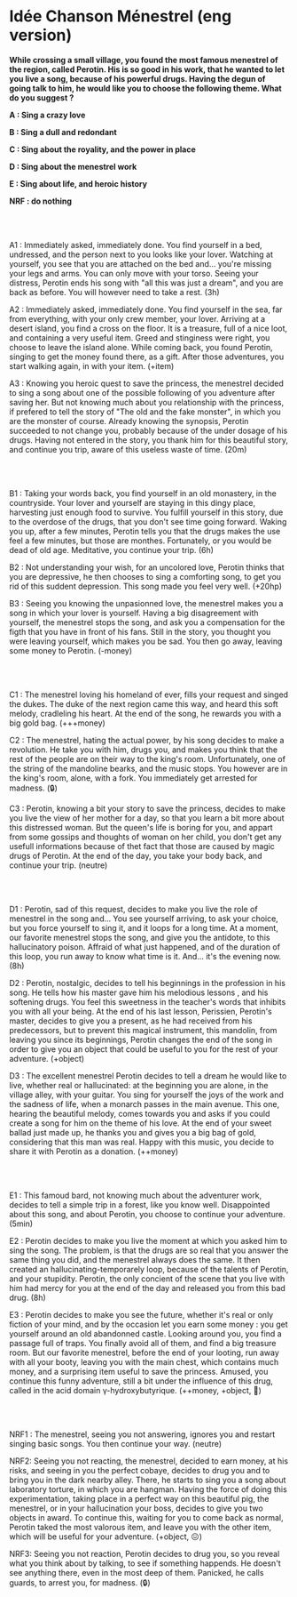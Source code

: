 # Idée Chanson Ménestrel (eng version)

**While crossing a small village, you found the most famous menestrel of the region, called Perotin. His is so good in his work, that he wanted to let you live a song, because of his powerful drugs. Having the degun of going talk to him, he would like you to choose the following theme. What do you suggest ?**

**A : Sing a crazy love**

**B : Sing a dull and redondant**

**C : Sing about the royality, and the power in place**

**D : Sing about the menestrel work**

**E : Sing about life, and heroic history**

**NRF : do nothing**

<br/>
<br/>

A1 : Immediately asked, immediately done. You find yourself in a bed, undressed, and the person next to you looks like your lover. Watching at yourself, you see that you are attached on the bed and... you're missing your legs and arms. You can only move with your torso. Seeing your distress, Perotin ends his song with "all this was just a dream", and you are back as before. You will however need to take a rest. (3h)

A2 : Immediately asked, immediately done. You find yourself in the sea, far from everything, with your only crew member, your lover. Arriving at a desert island, you find a cross on the floor. It is a treasure, full of a nice loot, and containing a very useful item. Greed and stinginess were right, you choose to leave the island alone. While coming back, you found Perotin, singing to get the money found there, as a gift. After those adventures, you start walking again, in with your item. (+item)

A3 : Knowing you heroic quest to save the princess, the menestrel decided to sing a song about one of the possible following of you adventure after saving her. But not knowing much about you relationship with the princess, if prefered to tell the story of "The old and the fake monster", in which you are the monster of course. Already knowing the synopsis, Perotin succeeded to not change you, probably because of the under dosage of his drugs. Having not entered in the story, you thank him for this beautiful story, and continue you trip, aware of this useless waste of time. (20m)

<br/>
<br/>

B1 : Taking your words back, you find yourself in an old monastery, in the countryside. Your lover and yourself are staying in this dingy place, harvesting just enough food to survive. You fulfill yourself in this story, due to the overdose of the drugs, that you don't see time going forward. Waking you up, after a few minutes, Perotin tells you that the drugs makes the use feel a few minutes, but those are monthes. Fortunately, or you would be dead of old age. Meditative, you continue your trip. (6h)

B2 : Not understanding your wish, for an uncolored love, Perotin thinks that you are depressive, he then chooses to sing a comforting song, to get you rid of this suddent depression. This song made you feel very well. (+20hp)

B3 : Seeing you knowing the unpasionned love, the menestrel makes you a song in which your lover is yourself. Having a big disagreement with yourself, the menestrel stops the song, and ask you a compensation for the figth that you have in front of his fans. Still in the story, you thought you were leaving yourself, which makes you be sad. You then go away, leaving some money to Perotin. (-money)

<br/>
<br/>

C1 : The menestrel loving his homeland of ever, fills your request and singed the dukes. The duke of the next region came this way, and heard this soft melody, cradleling his heart. At the end of the song, he rewards you with a big gold bag. (+++money)

C2 : The menestrel, hating the actual power, by his song decides to make a revolution. He take you with him, drugs you, and makes you think that the rest of the people are on their way to the king's room. Unfortunately, one of the string of the mandoline bearks, and the music stops. You however are in the king's room, alone, with a fork. You immediately get arrested for madness. (:lock:)

C3 : Perotin, knowing a bit your story to save the princess, decides to make you live the view of her mother for a day, so that you learn a bit more about this distressed woman. But the queen's life is boring for you, and appart from some gossips and thoughts of woman on her child, you don't get any usefull informations because of thet fact that those are caused by magic drugs of Perotin. At the end of the day, you take your body back, and continue your trip. (neutre)

<br/>
<br/>

D1 : Perotin, sad of this request, decides to make you live the role of menestrel in the song and... You see yourself arriving, to ask your choice, but you force yourself to sing it, and it loops for a long time. At a moment, our favorite menestrel stops the song, and give you the antidote, to this hallucinatory poison. Affraid of what just happened, and of the duration of this loop, you run away to know what time is it. And... it's the evening now. (8h)

D2 : Perotin, nostalgic, decides to tell his beginnings in the profession in his song. He tells how his master gave him his melodious lessons , and his softening drugs. You feel this sweetness in the teacher's words that inhibits you with all your being. At the end of his last lesson, Perissien, Perotin's master, decides to give you a present, as he had received from his predecessors, but to prevent this magical instrument, this mandolin, from leaving you since its beginnings, Perotin changes the end of the song in order to give you an object that could be useful to you for the rest of your adventure. (+object)

D3 : The excellent menestrel Perotin decides to tell a dream he would like to live, whether real or hallucinated: at the beginning you are alone, in the village alley, with your guitar. You sing for yourself the joys of the work and the sadness of life, when a monarch passes in the main avenue. This one, hearing the beautiful melody, comes towards you and asks if you could create a song for him on the theme of his love. At the end of your sweet ballad just made up, he thanks you and gives you a big bag of gold, considering that this man was real. Happy with this music, you decide to share it with Perotin as a donation. (++money)

<br/>
<br/>

E1 : This famoud bard, not knowing much about the adventurer work, decides to tell a simple trip in a forest, like you know well. Disappointed about this song, and about Perotin, you choose to continue your adventure. (5min)

E2 : Perotin decides to make you live the moment at which you asked him to sing the song. The problem, is that the drugs are so real that you answer the same thing you did, and the menestrel always does the same. It then created an hallucinating-temporarely loop, because of the talents of Perotin, and your stupidity. Perotin, the only concient of the scene that you live with him had mercy for you at the end of the day and released you from this bad drug. (8h)

E3 : Perotin decides to make you see the future, whether it's real or only fiction of your mind, and by the occasion let you earn some money : you get yourself around an old abandonned castle. Looking around you, you find a passage full of traps. You finally avoid all of them, and find a big treasure room. But our favorite menestrel, before the end of your looting, run away with all your booty, leaving you with the main chest, which contains much money, and a surprising item useful to save the princess. Amused, you continue this funny adventure, still a bit under the influence of this drug, called in the acid domain γ-hydroxybutyrique. (++money, +object, :nauseated_face:)

<br/>
<br/>

NRF1 : The menestrel, seeing you not answering, ignores you and restart singing basic songs. You then continue your way. (neutre)

NRF2: Seeing you not reacting, the menestrel, decided to earn money, at his risks, and seeing in you the perfect cobaye, decides to drug you and to bring you in the dark nearby alley. There, he starts to sing you a song about laboratory torture, in which you are hangman. Having the force of doing this experimentation, taking place in a perfect way on this beautiful pig, the menestrel, or in your hallucination your boss, decides to give you two objects in award. To continue this, waiting for you to come back as normal, Perotin taked the most valorous item, and leave you with the other item, which will be useful for your adventure. (+object, :confounded:)

NRF3: Seeing you not reaction, Perotin decides to drug you, so you reveal what you think about by talking, to see if something happends. He doesn't see anything there, even in the most deep of them. Panicked, he calls guards, to arrest you, for madness. (:lock:)

